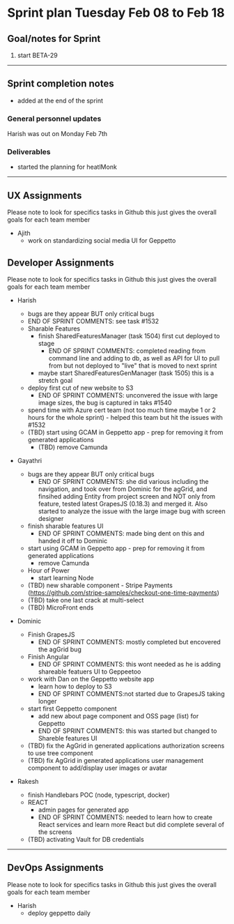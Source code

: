 # Sprint plan Tuesday Feb 08 to Feb 18

## Goal/notes for Sprint

1. start BETA-29

---

## Sprint completion notes

- added at the end of the sprint

### General personnel updates

Harish was out on Monday Feb 7th

### Deliverables

- started the planning for heatlMonk
---

## UX Assignments

Please note to look for specifics tasks in Github this just gives the overall goals for each team member

- Ajith
  - work on standardizing social media UI for Geppetto

## Developer Assignments

Please note to look for specifics tasks in Github this just gives the overall goals for each team member

- Harish
  - bugs are they appear BUT only critical bugs
   - END OF SPRINT COMMENTS: see task #1532 
  - Sharable Features
    - finish SharedFeaturesManager (task 1504) first cut deployed to stage
      - END OF SPRINT COMMENTS:
        completed reading from command line and adding to db, as well as API for UI to pull from but not deployed to "live" that is moved to next sprint 
    - maybe start SharedFeaturesGenManager (task 1505) this is a stretch goal
  - deploy first cut of new website to S3 
    - END OF SPRINT COMMENTS: unconvered the issue with large image sizes, the bug is captured in taks #1540 
  - spend time with Azure cert team (not too much time maybe 1 or 2 hours for the whole sprint) - helped this team but hit the issues with #1532
  - (TBD) start using GCAM in Geppetto app - prep for removing it from generated applications
    - (TBD) remove Camunda

- Gayathri
  - bugs are they appear BUT only critical bugs
    - END OF SPRINT COMMENTS: she did various including the navigation, and took over from Dominic for the agGrid, and finsihed adding Entity from project screen and NOT only from feature, tested latest GrapesJS (0.18.3) and merged it. Also started to analyze the issue with the large image bug with screen designer
  - finish sharable features UI
    - END OF SPRINT COMMENTS: made bing dent on this and handed it off to Dominic
  - start using GCAM in Geppetto app - prep for removing it from generated applications
    - remove Camunda
  - Hour of Power
    - start learning Node
  - (TBD) new sharable component - Stripe Payments (https://github.com/stripe-samples/checkout-one-time-payments)
  - (TBD) take one last crack at multi-select
  - (TBD) MicroFront ends

- Dominic
  - Finish GrapesJS
    - END OF SPRINT COMMENTS: mostly completed but encovered the agGrid bug
  - Finish Angular
    - END OF SPRINT COMMENTS: this wont needed as he is adding shareable featuers UI to Geppeetoo
  - work with Dan on the Geppetto website app
    - learn how to deploy to S3
    - END OF SPRINT COMMENTS:not started due to GrapesJS taking longer
  - start first Geppetto component
    - add new about page component and OSS page (list) for Geppetto
    - END OF SPRINT COMMENTS: this was started but changed to Shareble features UI
  - (TBD) fix the AgGrid in generated applications authorization screens to use tree component
  - (TBD) fix AgGrid in generated applications user management component to add/display user images or avatar

- Rakesh
  - finish Handlebars POC (node, typescript, docker)
  - REACT
    - admin pages for generated app
    - END OF SPRINT COMMENTS: needed to learn how to create React services and learn more React but did complete several of the screens
  - (TBD) activating Vault for DB credentials

---

## DevOps Assignments

Please note to look for specifics tasks in Github this just gives the overall goals for each team member

- Harish
  - deploy geppetto daily